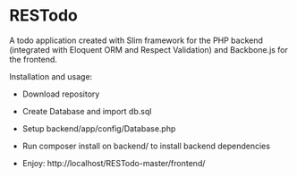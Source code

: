 RESTodo
=======

A todo application created with Slim framework for the PHP backend (integrated with Eloquent ORM and Respect Validation) and Backbone.js for the frontend.

Installation and usage: 

+ Download repository 

+ Create Database and import db.sql 

+ Setup backend/app/config/Database.php 

+ Run composer install on backend/ to install backend dependencies

+ Enjoy: http://localhost/RESTodo-master/frontend/ 